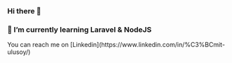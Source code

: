 ### Hi there 👋
<h3>🌱 I’m currently learning Laravel & NodeJS</h3>
You can reach me on
[Linkedin](https://www.linkedin.com/in/%C3%BCmit-ulusoy/)







<!--
**Umit-Ulusoy/Umit-Ulusoy** is a ✨ _special_ ✨ repository because its `README.md` (this file) appears on your GitHub profile.

Here are some ideas to get you started:

- 🔭 I’m currently working on ...
🌱 I’m currently learning 
- 👯 I’m looking to collaborate on ...
- 🤔 I’m looking for help with ...
- 💬 Ask me about ...
- 
-->

